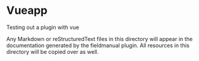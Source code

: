 
# Vueapp

Testing out a plugin with vue

Any Markdown or reStructuredText files in this directory will appear in the documentation generated by the fieldmanual plugin. All resources in this directory will be copied over as well.  